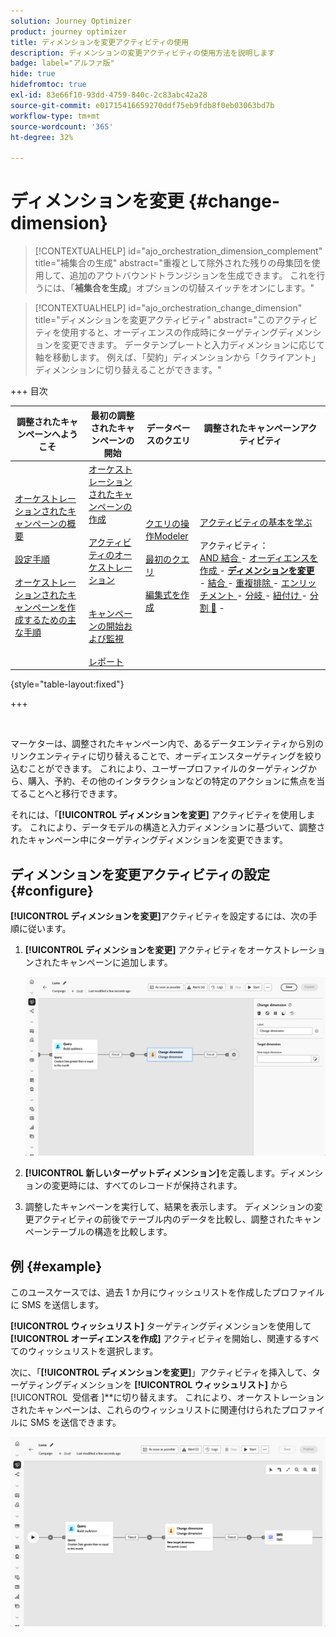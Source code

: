 ```yaml
---
solution: Journey Optimizer
product: journey optimizer
title: ディメンションを変更アクティビティの使用
description: ディメンションの変更アクティビティの使用方法を説明します
badge: label="アルファ版"
hide: true
hidefromtoc: true
exl-id: 83e66f10-93dd-4759-840c-2c83abc42a28
source-git-commit: e01715416659270ddf75eb9fdb8f0eb03063bd7b
workflow-type: tm+mt
source-wordcount: '365'
ht-degree: 32%

---
```


# ディメンションを変更 {#change-dimension}

>[!CONTEXTUALHELP]
>id="ajo_orchestration_dimension_complement"
>title="補集合の生成"
>abstract="重複として除外された残りの母集団を使用して、追加のアウトバウンドトランジションを生成できます。 これを行うには、「**補集合を生成**」オプションの切替スイッチをオンにします。"

>[!CONTEXTUALHELP]
>id="ajo_orchestration_change_dimension"
>title="ディメンションを変更アクティビティ"
>abstract="このアクティビティを使用すると、オーディエンスの作成時にターゲティングディメンションを変更できます。 データテンプレートと入力ディメンションに応じて軸を移動します。 例えば、「契約」ディメンションから「クライアント」ディメンションに切り替えることができます。"

+++ 目次

| 調整されたキャンペーンへようこそ | 最初の調整されたキャンペーンの開始 | データベースのクエリ | 調整されたキャンペーンアクティビティ |
|---|---|---|---|
| [ オーケストレーションされたキャンペーンの概要 ](../gs-orchestrated-campaigns.md)<br/><br/>[ 設定手順 ](../configuration-steps.md)<br/><br/>[ オーケストレーションされたキャンペーンを作成するための主な手順 ](../gs-campaign-creation.md) | [ オーケストレーションされたキャンペーンの作成 ](../create-orchestrated-campaign.md)<br/><br/>[ アクティビティのオーケストレーション ](../orchestrate-activities.md)<br/><br/><br/>[ キャンペーンの開始および監視 ](../start-monitor-campaigns.md)<br/><br/>[ レポート ](../reporting-campaigns.md) | [ クエリの操作Modeler](../orchestrated-rule-builder.md)<br/><br/>[ 最初のクエリ ](../build-query.md)<br/><br/>[ 編集式を作成 ](../edit-expressions.md) | [ アクティビティの基本を学ぶ ](about-activities.md)<br/><br/> アクティビティ：<br/>[AND 結合 ](and-join.md) - [ オーディエンスを作成 ](build-audience.md) - **[ディメンションを変更](change-dimension.md)** - [ 結合 ](combine.md) - [ 重複排除 ](deduplication.md) - [ エンリッチメント ](enrichment.md) - [ 分岐 ](fork.md) - [ 紐付け ](reconciliation.md) - [ 分割 ](split.md) [&#128279;](wait.md) - |

{style="table-layout:fixed"}

+++

<br/>

マーケターは、調整されたキャンペーン内で、あるデータエンティティから別のリンクエンティティに切り替えることで、オーディエンスターゲティングを絞り込むことができます。 これにより、ユーザープロファイルのターゲティングから、購入、予約、その他のインタラクションなどの特定のアクションに焦点を当てることへと移行できます。

それには、「**[!UICONTROL ディメンションを変更]** アクティビティを使用します。 これにより、データモデルの構造と入力ディメンションに基づいて、調整されたキャンペーン中にターゲティングディメンションを変更できます。

<!--
>[!IMPORTANT]
>
>Please note that the **[!UICONTROL Change Dimension]** and **[!UICONTROL Change Data source]** activities should not be added in one row. If you need to use both activities consecutively, make sure you include an **[!UICONTROL Enrichement]** activity in between them. This ensures proper execution and prevents potential conflicts or errors.-->

## ディメンションを変更アクティビティの設定 {#configure}

**[!UICONTROL ディメンションを変更]**&#x200B;アクティビティを設定するには、次の手順に従います。

1. **[!UICONTROL ディメンションを変更]** アクティビティをオーケストレーションされたキャンペーンに追加します。

   ![](../assets/change-dimension.png)

1. **[!UICONTROL 新しいターゲットディメンション]**&#x200B;を定義します。ディメンションの変更時には、すべてのレコードが保持されます。

1. 調整したキャンペーンを実行して、結果を表示します。 ディメンションの変更アクティビティの前後でテーブル内のデータを比較し、調整されたキャンペーンテーブルの構造を比較します。

## 例 {#example}

このユースケースでは、過去 1 か月にウィッシュリストを作成したプロファイルに SMS を送信します。

**[!UICONTROL ウィッシュリスト]** ターゲティングディメンションを使用して **[!UICONTROL オーディエンスを作成]** アクティビティを開始し、関連するすべてのウィッシュリストを選択します。

次に、「**[!UICONTROL ディメンションを変更]**」アクティビティを挿入して、ターゲティングディメンションを **[!UICONTROL ウィッシュリスト]** から&#x200B;**&#x200B;**&#x200B;[!UICONTROL &#x200B; 受信者 &#x200B;]**に切り替えます。 これにより、オーケストレーションされたキャンペーンは、これらのウィッシュリストに関連付けられたプロファイルに SMS を送信できます。

![](../assets/change-dimension-example.png)
